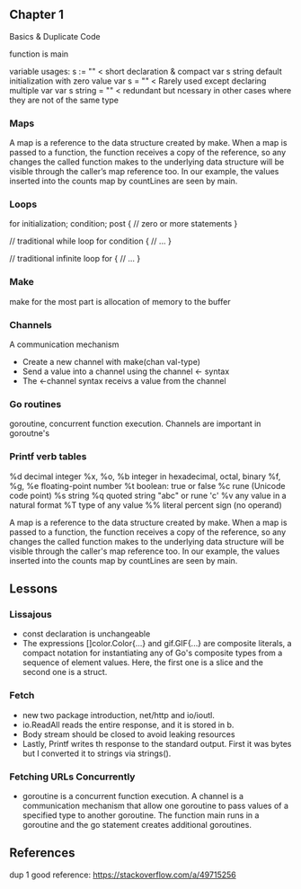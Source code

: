 ## Chapter 1

Basics & Duplicate Code

function is main

variable usages:
s := "" < short declaration & compact
var s string default initialization with zero value
var s = "" < Rarely used except declaring multiple var
var s string = "" < redundant but ncessary in other cases where they are not of the same type


### Maps
A map is a reference to the data structure created by make. When a map is passed to a function, the function receives a copy of the reference, so any changes the called function makes to the underlying data structure will be visible through the caller’s map reference too.
In our example, the values inserted into the counts map by countLines are seen by main.



### Loops
for initialization; condition; post {
    // zero or more statements
}

// traditional while loop
for condition {
  // ...
}

// traditional infinite loop
for {
  // ...
}

### Make
make for the most part is allocation of memory to the buffer

### Channels
A communication mechanism
- Create a new channel with make(chan val-type)
- Send a value into a channel using the channel <- syntax
- The <-channel syntax receivs a value from the channel

### Go routines
goroutine, concurrent function execution. Channels are important in goroutne's

### Printf verb tables
%d          decimal integer
%x, %o, %b  integer in hexadecimal, octal, binary
%f, %g, %e  floating-point number
%t          boolean: true or false
%c          rune (Unicode code point)
%s          string
%q          quoted string "abc" or rune 'c'
%v          any value in a natural format
%T          type of any value
%%          literal percent sign (no operand)


A map is a reference to the data structure created by make. When a map is passed to a function, the function receives a copy of the reference, so any changes the called function makes to the underlying data structure will be visible through the caller's map reference too.
In our example, the values inserted into the counts map by countLines are seen by main.

## Lessons

### Lissajous
- const declaration is unchangeable
- The expressions []color.Color{...} and gif.GIF{...} are composite literals, a compact notation for instantiating any of Go's composite types from a sequence of element values. Here, the first one is a slice and the second one is a struct.

### Fetch
- new two package introduction, net/http and io/ioutl.
- io.ReadAll reads the entire response, and it is stored in b.
- Body stream should be closed to avoid leaking resources
- Lastly, Printf writes th response to the standard output. First it was bytes but I converted it to strings via strings().

### Fetching URLs Concurrently
- goroutine is a concurrent function execution. A channel is a communication mechanism that allow one goroutine to pass values of a specified type to another goroutine. The function main runs in a goroutine and the go statement creates additional goroutines.




## References
dup 1 good reference: https://stackoverflow.com/a/49715256
